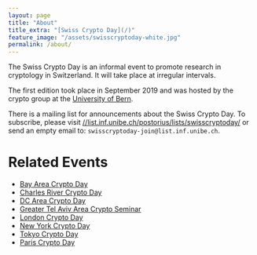 ```yaml
---
layout: page
title: "About"
title_extra: "[Swiss Crypto Day](/)"
feature_image: "/assets/swisscryptoday-white.jpg"
permalink: /about/
---
```


The Swiss Crypto Day is an informal event to promote research in cryptology
in Switzerland.  It will take place at irregular intervals.

The first edition took place in September 2019 and was hosted by the
crypto group at the [University of Bern](//crypto.unibe.ch).

There is a mailing list for announcements about the Swiss Crypto Day.
To subscribe, please visit [//list.inf.unibe.ch/postorius/lists/swisscryptoday/](//list.inf.unibe.ch/postorius/lists/swisscryptoday/) or send an empty email to: `swisscryptoday-join@list.inf.unibe.ch`.

# Related Events
- [Bay Area Crypto Day](https://bacrypto.github.io/)
- [Charles River Crypto Day](https://bostoncryptoday.wordpress.com/)
- [DC Area Crypto Day](https://dcareacryptoday.wordpress.com/)
- [Greater Tel Aviv Area Crypto Seminar](http://www.cs.tau.ac.il/cseminar/)
- [London Crypto Day](https://londoncryptoday.wordpress.com/)
- [New York Crypto Day](https://nycryptoday.wordpress.com/)
- [Tokyo Crypto Day](https://tokyocryptoday.github.io/)
- [Paris Crypto Day](https://pariscryptoday.github.io/)

